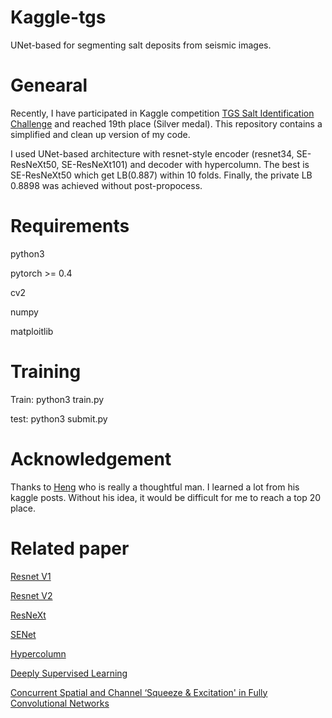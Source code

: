 # Kaggle-tgs
UNet-based for segmenting salt deposits from seismic images.

# Genearal
Recently, I have participated in Kaggle competition [TGS Salt Identification Challenge](https://www.kaggle.com/c/tgs-salt-identification-challenge) and reached 19th place (Silver medal). This repository contains a simplified and clean up version of my code.

I used UNet-based architecture with resnet-style encoder (resnet34, SE-ResNeXt50, SE-ResNeXt101) and decoder with hypercolumn. The best is SE-ResNeXt50 which get LB(0.887) within 10 folds. Finally, the private LB 0.8898 was achieved without post-propocess.

# Requirements
python3

pytorch >= 0.4

cv2

numpy

matploitlib

# Training
Train: python3 train.py

test:  python3 submit.py


# Acknowledgement
Thanks to [Heng](https://www.kaggle.com/hengck23) who is really a thoughtful man. I learned a lot from his kaggle posts. Without his idea, it would be difficult for me to reach a top 20 place.

# Related paper
[Resnet V1](https://arxiv.org/pdf/1512.03385.pdf)

[Resnet V2](https://arxiv.org/pdf/1603.05027.pdf)

[ResNeXt](https://arxiv.org/pdf/1611.05431.pdf)

[SENet](https://arxiv.org/pdf/1709.01507.pdf)

[Hypercolumn](https://arxiv.org/pdf/1411.5752.pdf)

[Deeply Supervised Learning](https://arxiv.org/pdf/1708.01241.pdf)

[Concurrent Spatial and Channel ‘Squeeze & Excitation' in Fully Convolutional Networks](https://arxiv.org/pdf/1803.02579.pdf)


